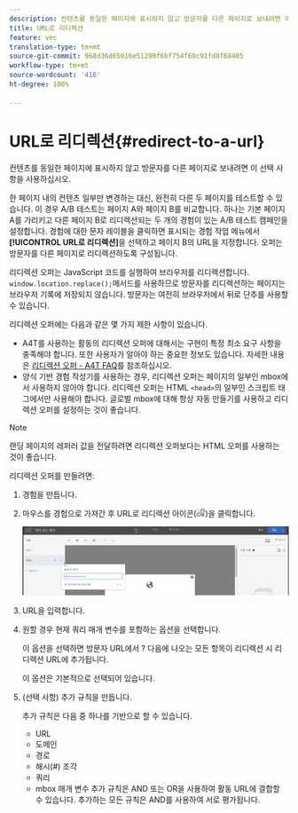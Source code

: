 ```yaml
---
description: 컨텐츠를 동일한 페이지에 표시하지 않고 방문자를 다른 페이지로 보내려면 이 선택 사항을 사용하십시오.
title: URL로 리디렉션
feature: vec
translation-type: tm+mt
source-git-commit: 968d36d65016e51290f6bf754f69c91fd8f68405
workflow-type: tm+mt
source-wordcount: '416'
ht-degree: 100%

---
```



# URL로 리디렉션{#redirect-to-a-url}

컨텐츠를 동일한 페이지에 표시하지 않고 방문자를 다른 페이지로 보내려면 이 선택 사항을 사용하십시오.

한 페이지 내의 컨텐츠 일부만 변경하는 대신, 완전히 다른 두 페이지를 테스트할 수 있습니다. 이 경우 A/B 테스트는 페이지 A와 페이지 B를 비교합니다. 하나는 기본 페이지 A를 가리키고 다른 페이지 B로 리디렉션되는 두 개의 경험이 있는 A/B 테스트 캠페인을 설정합니다. 경험에 대한 문자 레이블을 클릭하면 표시되는 경험 작업 메뉴에서 **[!UICONTROL URL로 리디렉션]**&#x200B;을 선택하고 페이지 B의 URL을 지정합니다. 오퍼는 방문자를 다른 페이지로 리디렉션하도록 구성됩니다.

리디렉션 오퍼는 JavaScript 코드를 실행하여 브라우저를 리디렉션합니다. `window.location.replace();`메서드를 사용하므로 방문자를 리디렉션하는 페이지는 브라우저 기록에 저장되지 않습니다. 방문자는 여전히 브라우저에서 뒤로 단추를 사용할 수 있습니다.

리디렉션 오퍼에는 다음과 같은 몇 가지 제한 사항이 있습니다.

* A4T를 사용하는 활동의 리디렉션 오퍼에 대해서는 구현이 특정 최소 요구 사항을 충족해야 합니다. 또한 사용자가 알아야 하는 중요한 정보도 있습니다. 자세한 내용은 [리디렉션 오퍼 - A4T FAQ](/help/c-integrating-target-with-mac/a4t/r-a4t-faq/a4t-faq-redirect-offers.md#concept_21BF213F10E1414A9DCD4A98AF207905)를 참조하십시오.
* 양식 기반 경험 작성기를 사용하는 경우, 리디렉션 오퍼는 페이지의 일부인 mbox에서 사용하지 않아야 합니다. 리디렉션 오퍼는 HTML `<head>`의 일부인 스크립트 태그에서만 사용해야 합니다. 글로벌 mbox에 대해 항상 자동 만들기를 사용하고 리디렉션 오퍼를 설정하는 것이 좋습니다.

>[!NOTE]
>
>랜딩 페이지의 레퍼러 값을 전달하려면 리디렉션 오퍼보다는 HTML 오퍼를 사용하는 것이 좋습니다.

리디렉션 오퍼를 만들려면:

1. 경험을 만듭니다.
1. 마우스를 경험으로 가져간 후 URL로 리디렉션 아이콘(![](assets/icon_redirect_url.png))을 클릭합니다.

   ![](assets/exp_actions.png)

1. URL을 입력합니다.
1. 원할 경우 현재 쿼리 매개 변수를 포함하는 옵션을 선택합니다.

   이 옵션을 선택하면 방문자 URL에서 ? 다음에 나오는 모든 항목이 리디렉션 시 리디렉션 URL에 추가됩니다.

   이 옵션은 기본적으로 선택되어 있습니다.
1. (선택 사항) 추가 규칙을 만듭니다.

   추가 규칙은 다음 중 하나를 기반으로 할 수 있습니다.

   * URL
   * 도메인
   * 경로
   * 해시(#) 조각
   * 쿼리
   * mbox 매개 변수
   추가 규칙은 AND 또는 OR을 사용하여 활동 URL에 결합할 수 있습니다. 추가하는 모든 규칙은 AND를 사용하여 서로 평가됩니다.

